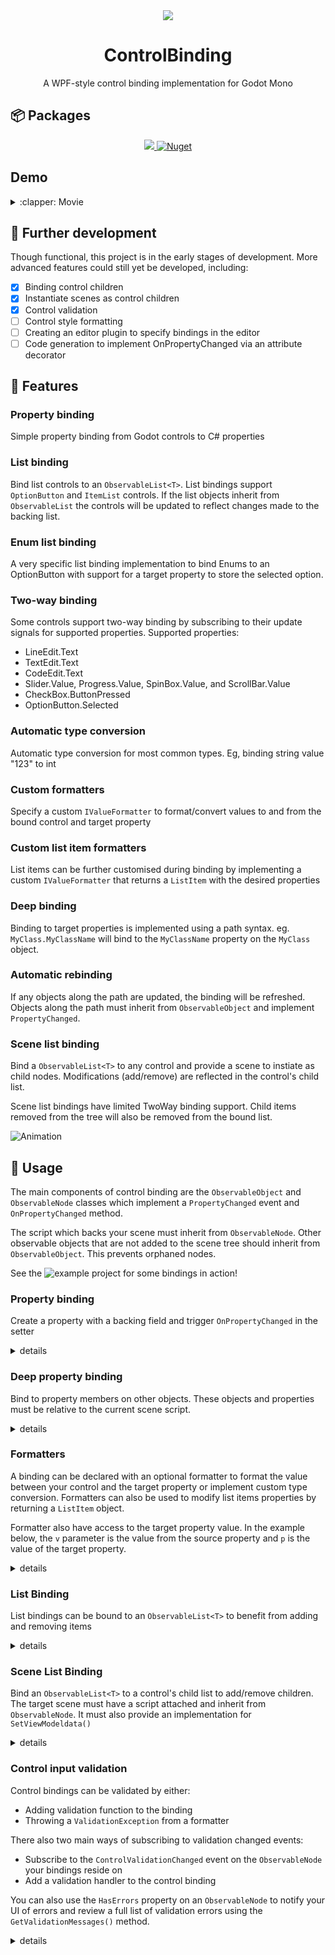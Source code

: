 <div align="center">
<img src="https://github.com/Dangles91/Godot.Community.ControlBinding/assets/9249458/9c600eba-a35a-4fc2-92a6-610bd5101897" />
<h1>ControlBinding</h1>
<p>A WPF-style control binding implementation for Godot Mono</p>
</div>


## :package: Packages
<div align="center">
  <a href="https://www.nuget.org/packages/Godot.Community.ControlBinding">
    <img src="https://img.shields.io/nuget/v/Godot.Community.ControlBinding?label=nuget%20latest"/>
  </a>
  <a href="https://www.nuget.org/packages/Godot.Community.ControlBinding">
    <img alt="Nuget" src="https://img.shields.io/nuget/dt/Godot.Community.ControlBinding">
  </a>
</div>

## Demo
<details>
  <summary>:clapper: Movie</summary>
  
https://github.com/Dangles91/Godot.Community.ControlBinding/assets/9249458/0983acb5-fe14-46ae-9c9c-38a073bf3b7c

</details>

## :train: Further development
Though functional, this project is in the early stages of development. More advanced features could still yet be developed, including:
* [x] Binding control children
* [x] Instantiate scenes as control children
* [x] Control validation
* [ ] Control style formatting
* [ ] Creating an editor plugin to specify bindings in the editor
* [ ] Code generation to implement OnPropertyChanged via an attribute decorator

##  :dart: Features
### Property binding
Simple property binding from Godot controls to C# properties

### List binding
Bind list controls to an `ObservableList<T>`. List bindings support `OptionButton` and `ItemList` controls.
If the list objects inherit from `ObservableList` the controls will be updated to reflect changes made to the backing list.

### Enum list binding
A very specific list binding implementation to bind Enums to an OptionButton with support for a target property to store the selected option.

### Two-way binding
Some controls support two-way binding by subscribing to their update signals for supported properties.
Supported properties:
- LineEdit.Text
- TextEdit.Text
- CodeEdit.Text
- Slider.Value, Progress.Value, SpinBox.Value, and ScrollBar.Value
- CheckBox.ButtonPressed
- OptionButton.Selected

### Automatic type conversion
Automatic type conversion for most common types. Eg, binding string value "123" to int

### Custom formatters
Specify a custom `IValueFormatter` to format/convert values to and from the bound control and target property

### Custom list item formatters
List items can be further customised during binding by implementing a custom `IValueFormatter` that returns a `ListItem` with the desired properties

### Deep binding
Binding to target properties is implemented using a path syntax. eg. `MyClass.MyClassName` will bind to the `MyClassName` property on the `MyClass` object.

### Automatic rebinding
If any objects along the path are updated, the binding will be refreshed. Objects along the path must inherit from `ObservableObject` and implement `PropertyChanged`.

### Scene list binding
Bind a `ObservableList<T>` to any control and provide a scene to instiate as child nodes. Modifications (add/remove) are reflected in the control's child list.

Scene list bindings have limited TwoWay binding support. Child items removed from the tree will also be removed from the bound list.

![Animation](https://github.com/Dangles91/Godot.Community.ControlBinding/assets/9249458/8c21a527-8326-4ace-b4b3-8035b6c25ac6)

## :toolbox: Usage
The main components of control binding are the `ObservableObject` and `ObservableNode` classes which implement a `PropertyChanged` event and `OnPropertyChanged` method.

The script which backs your scene must inherit from `ObservableNode`. Other observable objects that are not added to the scene tree should inherit from `ObservableObject`. This prevents orphaned nodes.

See the ![example project](/examples/basic-bindings) for some bindings in action!

### Property binding
Create a property with a backing field and trigger `OnPropertyChanged` in the setter
<details>
  <summary>details</summary>

```c#
private int spinBoxValue;
public int SpinBoxValue
{
    get { return spinBoxValue; }
    set { spinBoxValue = value; OnPropertyChanged(); }
}

```

Alternatively, use the `SetValue` method to update the backing field and trigger `OnPropertyChanged`

```c#
private int spinBoxValue;
public int SpinBoxValue
{
    get { return spinBoxValue; }
    set { SetValue(ref spinBoxValue, value); }
}
```

Add a binding in `_Ready()`. This binding targets a control in the scene with the unique name **%SpinBox** with the `BindingMode` __TwoWay__. A BindingMode of TwoWay states that we want the spinbox value to be set into the target property and vice-versa.

```c#
BindProperty("%SpinBox", nameof(SpinBox.Value), nameof(SpinBoxValue), BindingMode.TwoWay);
```

</details>

### Deep property binding
Bind to property members on other objects. These objects and properties must be relative to the current scene script.

<details>
<summary>details</summary>

```c#
// Bind to SelectedPlayerData.Health
BindProperty("%LineEdit", nameof(LineEdit.Text), $"{nameof(SelectedPlayerData)}.{nameof(PlayerData.Health)}", BindingMode.TwoWay);

// Alternatively represent this as a string path instead
BindProperty("%LineEdit", nameof(LineEdit.Text), "SelectedPlayerData.Health", BindingMode.TwoWay);

```

The property `SelectedPlayerData` must notify about changes to automatically rebind the control. TwoWay binding also requires that the PlayerData class implements `ObservableObject` and notify of property changes.
```c#
private PlayerData selectedPlayerData = new();
public PlayerData SelectedPlayerData
{
    get { return selectedPlayerData; }
    set { SetValue(ref selectedPlayerData, value); }
}
```
</details>

### Formatters
A binding can be declared with an optional formatter to format the value between your control and the target property or implement custom type conversion. Formatters can also be used to modify list items properties by returning a `ListItem` object.

Formatter also have access to the target property value. In the example below, the `v` parameter is the value from the source property and `p` is the value of the target property.

<details>
<summary>details</summary>

```c#
public class PlayerHealthFormatter : IValueFormatter
{
    public Func<object, object, object> FormatControl => (v, p) =>
    {
        return $"Player health: {v}";
    };

    public Func<object, object, object> FormatTarget => (v, p) =>
    {
        throw new NotImplementedException();
    };
}

BindProperty("%SpinBox", nameof(SpinBox.Value), nameof(SpinBoxValue), BindingMode.TwoWay, new PlayerHealthFormatter());
```

This formatter will set a string value into the target control using the input value substituted into a string. `FormatControl` is not implemented here so the value would be passed back as-is in the case of a two-way binding.

</details>

### List Binding
List bindings can be bound to an `ObservableList<T>` to benefit from adding and removing items

<details>
<summary>details</summary>

```c#
public ObservableList<PlayerData> PlayerDatas {get;set;} = new(){
    new PlayerData{Health = 500},
};

BindListProperty("%ItemList2", nameof(PlayerDatas), formatter: new PlayerDataListFormatter());
```

The `PlayerDataListFormatter` formats the PlayerData entry into a usable string value using a `ListItem` to also provided conditional formatting to the control

```c#
public class PlayerDataListFormatter : IValueFormatter
{
    public Func<object, object> FormatControl => (v) =>
    {
        var pData = v as PlayerData;
        var listItem = new ListItem
        {
            DisplayValue = $"Health: {pData.Health}",
            Icon = ResourceLoader.Load<Texture2D>("uid://bfdb75li0y86u"),
            Disabled = pData.Health < 1,
            Tooltip = pData.Health == 0 ? "Health must be greater than 0" : null,

        };
        return listItem;
    };

    public Func<object, object> FormatTarget => throw new NotImplementedException();
}
```

</details>

### Scene List Binding
Bind an `ObservableList<T>` to a control's child list to add/remove children. The target scene must have a script attached and inherit from `ObservableNode`. It must also provide an implementation for `SetViewModeldata()`

<details>
<summary>details</summary>

**Bind the control to a list and provide a path to the scene to instiate**
```c#
BindSceneList("%VBoxContainer", nameof(PlayerDatas), "uid://die1856ftg8w8");
```

**Scene implementation**
```c#
public partial class PlayerDataListItem : ObservableNode
{
    private PlayerData ViewModelData { get; set; }

    public override void SetViewModelData(object viewModelData)
    {
        ViewModelData = viewModelData as PlayerData;
        base.SetViewModelData(viewModelData);
    }

    public override void _Ready()
    {
        BindProperty("%TextEdit", "Text", "ViewModelData.Health", BindingMode.TwoWay);
        base._Ready();
    }
}
```
</details>

### Control input validation
Control bindings can be validated by either:
* Adding validation function to the binding
* Throwing a `ValidationException` from a formatter

There also two main ways of subscribing to validation changed events:
* Subscribe to the `ControlValidationChanged` event on the `ObservableNode` your bindings reside on
* Add a validation handler to the control binding

You can also use the `HasErrors` property on an `ObservableNode` to notify your UI of errors and review a full list of validation errors using the `GetValidationMessages()` method.


<details>
<summary>details</summary>
<br/>

**Adding validators and validation callbacks**

Property bindings implement a fluent builder pattern for modify the binding upon creation to add validators and a validator callback. 

You can have any number of validators but only one validation callback.

Validators are run the in the order they are registered and validation will stop at the first validator to return a non-empty string. Validators are run before formatters. The formatter will not be executed if a validation error occurs.

This example adds two validators and a callback to modulate the control and set the tooltip text.

```c#
BindProperty("%LineEdit", nameof(LineEdit.Text), $"{nameof(SelectedPlayerData)}.{nameof(PlayerData.Health)}", BindingMode.TwoWay)
    .AddValidator(v => int.TryParse((string)v, out int value) ? null : "Health must be a number")
    .AddValidator(v => int.TryParse((string)v, out int value) && value > 0 ? null : "Health must be greater than 0")
    .AddValidationHandler((control, isValid, message) => { 
        control.Modulate = isValid ? Colors.White : Colors.Red;
        control.TooltipText = message;
    });
```

**Subscribing to `ControlValidationChanged` events**

If you want to have common behaviour for many or all controls, you can subscribe to the `ControlValidationChanged` event and get updates about all control validations.

This example subscribes to all validation changed events to modulate the target control and set the tooltip text.

The last validation error message is also stored in the local ErrorMessage property to be bound to a UI label.

```csharp
public partial class MyClass : ObservableNode
{
    private string errorMessage;
    public string ErrorMessage
    {
        get { return errorMessage; }
        set { SetValue(ref errorMessage, value); }
    }

    public override void _Ready()
    {
        BindProperty("%ErrorLabel", nameof(Label.Visible), nameof(HasErrors), BindingMode.OneWay);
        BindProperty("%ErrorLabel", nameof(Label.Text), nameof(ErrorMessage), BindingMode.OneWay);
        ControlValidationChanged += OnControlValidationChanged;
    }

    private void OnControlValidationChanged(control, propertyName, message, isValid)
    {
        control.Modulate = isValid ? Colors.White : Colors.Red;
        control.TooltipText = message;

        // set properties to bind to
        ErrorMessage = message;
        ValidationSummary = GetValidationMessages();
    };
}
```

</details>
